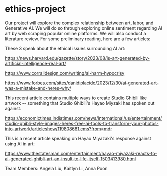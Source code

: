 # ethics-project

Our project will explore the complex relationship between art, labor, and Generative AI. We will do so through exploring online sentiment regarding AI art by web scraping popular online platforms. We will also conduct a literature review. For some preliminary reading, here are a few articles:

These 3 speak about the ethical issues surrounding AI art:

https://news.harvard.edu/gazette/story/2023/08/is-art-generated-by-artificial-intelligence-real-art/

https://www.corralldesign.com/writing/ai-harm-hypocrisy

https://www.forbes.com/sites/danidiplacido/2023/12/30/ai-generated-art-was-a-mistake-and-heres-why/

This recent article contains multiple ways to create Studio Ghibili like artwork -- something that Studio Ghibili's Hayao Miyzaki has spoken out against.

https://economictimes.indiatimes.com/news/international/us/entertainment/studio-ghibli-style-images-heres-free-ai-tools-to-transform-your-photos-into-artwork/articleshow/119808681.cms?from=mdr

This is a recent article speaking on Hayao Miyazaki's response against using AI in art:

https://www.thestatesman.com/entertainment/hayao-miyazaki-reacts-to-ai-generated-ghibli-art-an-insult-to-life-itself-1503413980.html


Team Members: Angela Liu, Kaitlyn Li, Anna Poon
